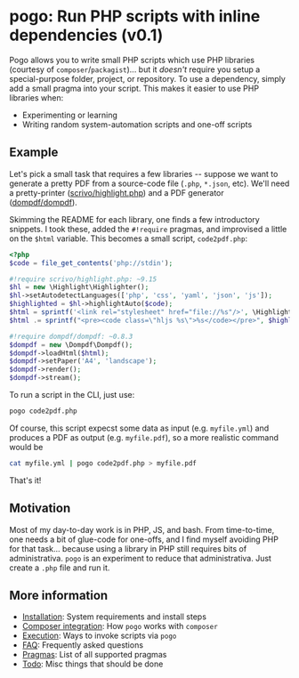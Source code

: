 # pogo: Run PHP scripts with inline dependencies (v0.1)

Pogo allows you to write small PHP scripts which use PHP libraries (courtesy
of `composer`/`packagist`)...  but it *doesn't* require you setup a
special-purpose folder, project, or repository.  To use a dependency, simply
add a small pragma into your script.  This makes it easier to use PHP
libraries when:

* Experimenting or learning
* Writing random system-automation scripts and one-off scripts

## Example

Let's pick a small task that requires a few libraries -- suppose we want
to generate a pretty PDF from a source-code file (`.php`, `*.json`, etc).
We'll need a pretty-printer ([scrivo/highlight.php](https://github.com/scrivo/highlight.php))
and a PDF generator ([dompdf/dompdf](https://github.com/dompdf/dompdf)).

Skimming the README for each library, one finds a few introductory snippets.
I took these, added the `#!require` pragmas, and improvised a little on the
`$html` variable. This becomes a small script, `code2pdf.php`:

```php
<?php
$code = file_get_contents('php://stdin');

#!require scrivo/highlight.php: ~9.15
$hl = new \Highlight\Highlighter();
$hl->setAutodetectLanguages(['php', 'css', 'yaml', 'json', 'js']);
$highlighted = $hl->highlightAuto($code);
$html = sprintf('<link rel="stylesheet" href="file://%s"/>', \HighlightUtilities\getStyleSheetPath('sunburst.css'));
$html .= sprintf("<pre><code class=\"hljs %s\">%s</code></pre>", $highlighted->language, $highlighted->value);

#!require dompdf/dompdf: ~0.8.3
$dompdf = new \Dompdf\Dompdf();
$dompdf->loadHtml($html);
$dompdf->setPaper('A4', 'landscape');
$dompdf->render();
$dompdf->stream();
```

To run a script in the CLI, just use:

```bash
pogo code2pdf.php
```

Of course, this script expecst some data as input (e.g. `myfile.yml`) and produces a PDF as output (e.g. `myfile.pdf`), so a more realistic command would be

```bash
cat myfile.yml | pogo code2pdf.php > myfile.pdf
```

That's it!

## Motivation

Most of my day-to-day work is in PHP, JS, and bash.  From time-to-time, one needs a bit of glue-code for one-offs, and
I find myself avoiding PHP for that task...  because using a library in PHP still requires bits of administrativa.
`pogo` is an experiment to reduce that administrativa.  Just create a `.php` file and run it.

## More information

* [Installation](docs/install.md): System requirements and install steps
* [Composer integration](docs/composer.md): How `pogo` works with `composer`
* [Execution](docs/exec.md): Ways to invoke scripts via `pogo`
* [FAQ](docs/faq.md): Frequently asked questions
* [Pragmas](docs/pragmas.md): List of all supported pragmas
* [Todo](docs/todo.md): Misc things that should be done
